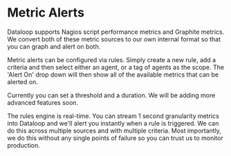 # Metric Alerts

Dataloop supports Nagios script performance metrics and Graphite metrics. We convert both of these metric sources to our own internal format so that you can graph and alert on both.

Metric alerts can be configured via rules. Simply create a new rule, add a criteria and then select either an agent, or a tag of agents as the scope. The 'Alert On' drop down will then show all of the available metrics that can be alerted on.

Currently you can set a threshold and a duration. We will be adding more advanced features soon.

The rules engine is real-time. You can stream 1 second granularity metrics into Dataloop and we'll alert you instantly when a rule is triggered. We can do this across multiple sources and with multiple criteria. Most importantly, we do this without any single points of failure so you can trust us to monitor production.
